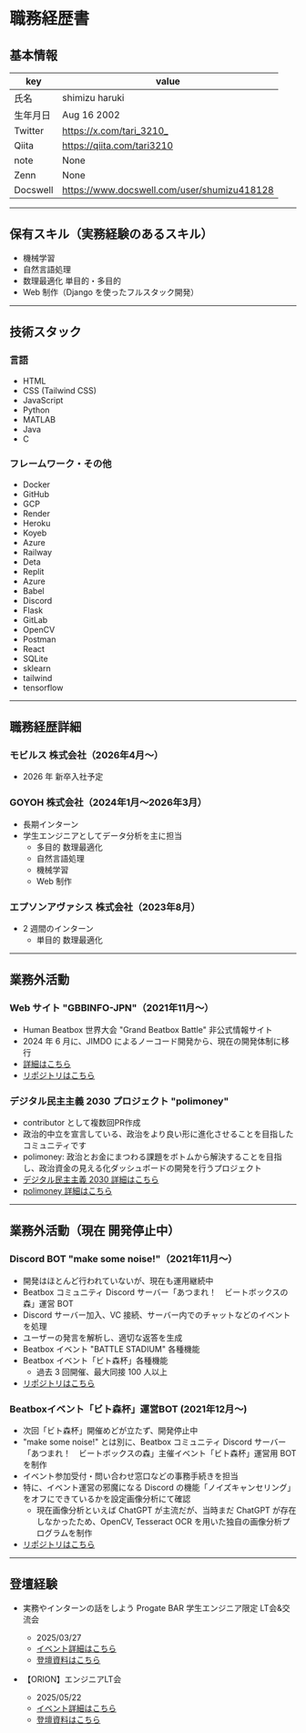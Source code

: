 # 職務経歴書

## 基本情報

|key|value|
|---|---|
|氏名|shimizu haruki|
|生年月日|Aug 16 2002|
|Twitter|<https://x.com/tari_3210_>|
|Qiita|<https://qiita.com/tari3210>|
|note|None|
|Zenn|None|
|Docswell|<https://www.docswell.com/user/shumizu418128>|

---

## 保有スキル（実務経験のあるスキル）

- 機械学習
- 自然言語処理
- 数理最適化 単目的・多目的
- Web 制作（Django を使ったフルスタック開発）

---

## 技術スタック

### 言語

- HTML
- CSS (Tailwind CSS)
- JavaScript
- Python
- MATLAB
- Java
- C

### フレームワーク・その他

- Docker
- GitHub
- GCP
- Render
- Heroku
- Koyeb
- Azure
- Railway
- Deta
- Replit
- Azure
- Babel
- Discord
- Flask
- GitLab
- OpenCV
- Postman
- React
- SQLite
- sklearn
- tailwind
- tensorflow

---

## 職務経歴詳細

### モビルス 株式会社（2026年4月～）

- 2026 年 新卒入社予定

### GOYOH 株式会社（2024年1月～2026年3月）

- 長期インターン
- 学生エンジニアとしてデータ分析を主に担当
  - 多目的 数理最適化
  - 自然言語処理
  - 機械学習
  - Web 制作

### エプソンアヴァシス 株式会社（2023年8月）

- 2 週間のインターン
  - 単目的 数理最適化

---

## 業務外活動

### Web サイト "GBBINFO-JPN"（2021年11月～）

- Human Beatbox 世界大会 "Grand Beatbox Battle" 非公式情報サイト
- 2024 年 6 月に、JIMDO によるノーコード開発から、現在の開発体制に移行
- [詳細はこちら](https://qiita.com/tari3210/items/0561e91774863d165af0)
- [リポジトリはこちら](https://github.com/shumizu418128/gbbinfo2.0)

### デジタル民主主義 2030 プロジェクト "polimoney"

- contributor として複数回PR作成
- 政治的中立を宣言している、政治をより良い形に進化させることを目指したコミュニティです
- polimoney: 政治とお金にまつわる課題をボトムから解決することを目指し、政治資金の見える化ダッシュボードの開発を行うプロジェクト
- [デジタル民主主義 2030 詳細はこちら](https://dd2030.org/)
- [polimoney 詳細はこちら](https://dd2030.org/polimoney)

---

## 業務外活動（現在 開発停止中）

### Discord BOT "make some noise!"（2021年11月～）

- 開発はほとんど行われていないが、現在も運用継続中
- Beatbox コミュニティ Discord サーバー「あつまれ！　ビートボックスの森」運営 BOT
- Discord サーバー加入、VC 接続、サーバー内でのチャットなどのイベントを処理
- ユーザーの発言を解析し、適切な返答を生成
- Beatbox イベント "BATTLE STADIUM" 各種機能
- Beatbox イベント「ビト森杯」各種機能
  - 過去 3 回開催、最大同接 100 人以上
- [リポジトリはこちら](https://github.com/shumizu418128/make_some_noise)

### Beatboxイベント「ビト森杯」運営BOT (2021年12月～)

- 次回「ビト森杯」開催めどが立たず、開発停止中
- "make some noise!" とは別に、Beatbox コミュニティ Discord サーバー「あつまれ！　ビートボックスの森」主催イベント「ビト森杯」運営用 BOT を制作
- イベント参加受付・問い合わせ窓口などの事務手続きを担当
- 特に、イベント運営の邪魔になる Discord の機能「ノイズキャンセリング」をオフにできているかを設定画像分析にて確認
  - 現在画像分析といえば ChatGPT が主流だが、当時まだ ChatGPT が存在しなかったため、OpenCV, Tesseract OCR を用いた独自の画像分析プログラムを制作
- [リポジトリはこちら](https://github.com/shumizu418128/beatbox_forest_image)

---

## 登壇経験

- 実務やインターンの話をしよう Progate BAR 学生エンジニア限定 LT会&交流会
  - 2025/03/27
  - [イベント詳細はこちら](https://progate.connpass.com/event/342216/)
  - [登壇資料はこちら](https://www.docswell.com/s/shumizu418128/5G13MJ-2025-06-14-013601)

- 【ORION】エンジニアLT会
  - 2025/05/22
  - [イベント詳細はこちら](https://orion.connpass.com/event/353918/)
  - [登壇資料はこちら](https://www.docswell.com/s/shumizu418128/K9VX6L-2025-06-14-013813)
